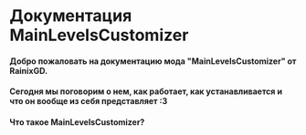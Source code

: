 # Документация MainLevelsCustomizer
#### Добро пожаловать на документацию мода "MainLevelsCustomizer" от RainixGD.
#### Сегодня мы поговорим о нем, как работает, как устанавливается и что он вообще из себя представляет :3


#### Что такое MainLevelsCustomizer?

